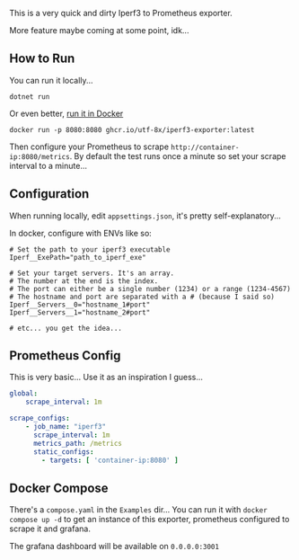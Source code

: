 This is a very quick and dirty Iperf3 to Prometheus exporter.

More feature maybe coming at some point, idk...

## How to Run

You can run it locally...

```shell
dotnet run
```

Or even better, [run it in Docker](https://github.com/users/UTF-8x/packages/container/package/iperf3-exporter)

```shell
docker run -p 8080:8080 ghcr.io/utf-8x/iperf3-exporter:latest
```

Then configure your Prometheus to scrape `http://container-ip:8080/metrics`.
By default the test runs once a minute so set your scrape interval to a minute...

## Configuration

When running locally, edit `appsettings.json`, it's pretty self-explanatory...

In docker, configure with ENVs like so:

```shell
# Set the path to your iperf3 executable
Iperf__ExePath="path_to_iperf_exe"

# Set your target servers. It's an array.
# The number at the end is the index.
# The port can either be a single number (1234) or a range (1234-4567)
# The hostname and port are separated with a # (because I said so)
Iperf__Servers__0="hostname_1#port"
Iperf__Servers__1="hostname_2#port"

# etc... you get the idea...
```

## Prometheus Config

This is very basic... Use it as an inspiration I guess...

```yaml
global:
	scrape_interval: 1m

scrape_configs:
	- job_name: "iperf3"
	  scrape_interval: 1m
	  metrics_path: /metrics
	  static_configs:
		- targets: [ 'container-ip:8080' ]
```

## Docker Compose

There's a `compose.yaml` in the `Examples` dir... You can run it
with `docker compose up -d` to get an instance of this exporter,
prometheus configured to scrape it and grafana.

The grafana dashboard will be available on `0.0.0.0:3001`